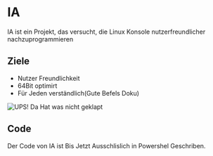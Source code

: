 # IA
IA ist ein Projekt, das versucht, die Linux Konsole nutzerfreundlicher nachzuprogrammieren 
## Ziele

 - Nutzer Freundlichkeit
 - 64Bit optimirt
 - Für Jeden verständlich(Gute Befels Doku)
 
 ![UPS! Da Hat was nicht geklapt](https://aklarafkaf.net/IA.PNG)
## Code
Der Code von IA ist Bis Jetzt Ausschlislich in Powershel Geschriben.

